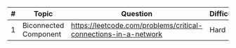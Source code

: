 | # | Topic                 | Question                                                        | Difficulty |
|---|-----------------------|-----------------------------------------------------------------|------------|
| 1 | Biconnected Component | https://leetcode.com/problems/critical-connections-in-a-network | Hard       |
